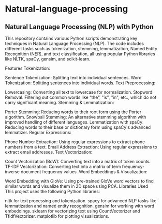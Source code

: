 #  **Natural-language-processing**
## Natural Language Processing (NLP) with Python
This repository contains various Python scripts demonstrating key techniques in Natural Language Processing (NLP). The code includes different tasks such as tokenization, stemming, lemmatization, Named Entity Recognition (NER), and text classification, all using popular Python libraries like NLTK, spaCy, gensim, and scikit-learn.

Features
Tokenization:

Sentence Tokenization: Splitting text into individual sentences.
Word Tokenization: Splitting sentences into individual words.
Text Preprocessing:

Lowercasing: Converting all text to lowercase for normalization.
Stopword Removal: Filtering out common words like "the", "is", "in", etc., which do not carry significant meaning.
Stemming & Lemmatization:

Porter Stemming: Reducing words to their root form using the Porter algorithm.
Snowball Stemming: An alternative stemming algorithm with improved handling of different languages.
Lemmatization with spaCy: Reducing words to their base or dictionary form using spaCy's advanced lemmatizer.
Regular Expressions:

Phone Number Extraction: Using regular expressions to extract phone numbers from a text.
Email Address Extraction: Using regular expressions to extract email addresses.
Text Vectorization:

Count Vectorization (BoW): Converting text into a matrix of token counts.
TF-IDF Vectorization: Converting text into a matrix of term frequency-inverse document frequency values.
Word Embeddings & Visualization:

Word Embedding with GloVe: Using pre-trained GloVe word vectors to find similar words and visualize them in 2D space using PCA.
Libraries Used
This project uses the following Python libraries:

nltk for text processing and tokenization.
spacy for advanced NLP tasks like lemmatization and named entity recognition.
gensim for working with word embeddings.
sklearn for vectorizing text using CountVectorizer and TfidfVectorizer.
matplotlib for plotting visualizations.
